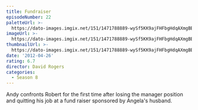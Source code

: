 ```yaml
---
title: Fundraiser
episodeNumber: 22
paletteUrl: >-
  https://dato-images.imgix.net/151/1471788889-wySf5KK9ajFHFbgHdqAXmgBBwDy.jpg?auto=enhance&ch=DPR%2CWidth&palette=json
imageUrl: >-
  https://dato-images.imgix.net/151/1471788889-wySf5KK9ajFHFbgHdqAXmgBBwDy.jpg?auto=compress%2Cformat&ch=DPR%2CWidth&w=500
thumbnailUrl: >-
  https://dato-images.imgix.net/151/1471788889-wySf5KK9ajFHFbgHdqAXmgBBwDy.jpg?auto=enhance&ch=DPR%2CWidth&fit=crop&fm=jpg&h=280&w=500
date: '2012-04-26'
rating: 6.7
director: David Rogers
categories:
  - Season 8
---
```


Andy confronts Robert for the first time after losing the manager position and quitting his job at a fund raiser sponsored by Angela's husband.